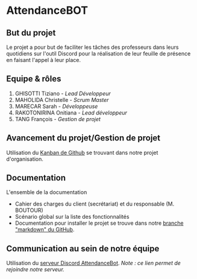 # AttendanceBOT

## But du projet
Le projet a pour but de faciliter les tâches des professeurs dans leurs quotidiens sur l'outil Discord pour la réalisation de leur feuille de présence en faisant l'appel à leur place.

## Equipe & rôles
1. GHISOTTI Tiziano - _Lead Développeur_
1. MAHOLIDA Christelle - _Scrum Master_
1. MARECAR Sarah - _Développeuse_
1. RAKOTONIRINA Onitiana - _Lead développeur_
1. TANG François - _Gestion de projet_

## Avancement du projet/Gestion de projet
Utilisation du [Kanban de Github](https://github.com/orgs/AttendanceBOT/projects/1) se trouvant dans notre projet d'organisation.

## Documentation
L'ensemble de la documentation 
* Cahier des charges du client (secrétariat) et du responsable (M. BOUTOUR)
* Scénario global sur la liste des fonctionnalités
* Documentation pour installer le projet
se trouve dans notre [branche "markdown" du GitHub](https://github.com/AttendanceBOT/AttendanceBOT/tree/markdown).

## Communication au sein de notre équipe
Utilisation du [serveur Discord AttendanceBot](https://discord.gg/HCxycaEvUv).
_Note : ce lien permet de rejoindre notre serveur._